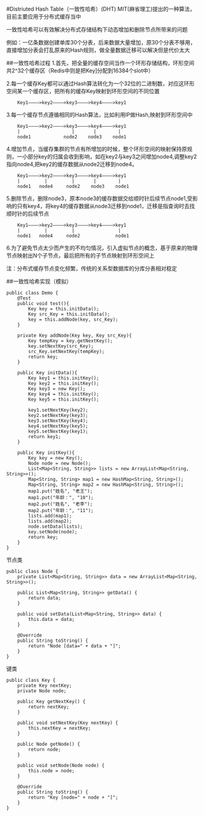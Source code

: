 #Distriuted Hash Table（一致性哈希）(DHT)
MIT(麻省理工)提出的一种算法，目前主要应用于分布式缓存当中

一致性哈希可以有效解决分布式存储结构下动态增加和删除节点所带来的问题

例如：一亿条数据创建单库30个分表，后来数据大量增加，原30个分表不够用，直接增加分表会打乱原来的Hash规则，做全量数据迁移可以解决但是代价太大

##一致性哈希过程
1.首先，把全量的缓存空间当作一个环形存储结构，环形空间共2^32个缓存区（Redis中则是把Key]分配到16384个slot中）

2.每一个缓存Key都可以通过Hash算法转化为一个32位的二进制数，对应这环形空间某一个缓存区，把所有的缓存Key映射到环形空间的不同位置
	
		Key1————>key2————>key3————>key4————>key1

3.每一个缓存节点遵循相同的Hash算法，比如利用IP做Hash,映射到环形空间中

		Key1————>key2————>key3————>key4————>key1
		|		  			|		|		 |
		node1		 	 node2    node3	   node1

4.增加节点，当缓存集群的节点有所增加的时候，整个环形空间的映射保持原规则，一小部分key的归属会收到影响，如在key2与key3之间增加node4,调整key2指向node4,把key2的缓存数据从node2迁移到node4。
	
		Key1————>key2————>key3————>key4————>key1
		|		  |			|		|		 |
		node1	node4	  node2    node3    node1

5.删除节点，删除node3，原本node3的缓存数据交给顺时针后续节点node1,受影响的只有key4，将key4的缓存数据从node3迁移到node1，迁移是指查询时去找顺时针的后续节点
	
		Key1————>key2————>key3————>key4————>key1
		|		  |			|				 |
		node1	node4	  node2        		node1

6.为了避免节点太少而产生的不均匀情况，引入虚拟节点的概念，基于原来的物理节点映射出N个子节点，最后把所有的子节点映射到环形空间上

注：分布式缓存节点变化频繁，传统的关系型数据库的分库分表相对稳定

##一致性哈希实现（模拟）
	
	public class Demo {
		@Test
		public void test(){
			Key key = this.initData();
			Key src_Key = this.initData();
			key = this.addNode(key, src_Key);
		}
		
		private Key addNode(Key key, Key src_Key){
			Key tempKey = key.getNextKey();
			key.setNextKey(src_Key);
			src_Key.setNextKey(tempKey);
			return key;
		}
		
		public Key initData(){
			Key key1 = this.initKey();
			Key key2 = this.initKey();
			Key key3 = new Key();
			Key key4 = this.initKey();
			Key key5 = this.initKey();
			
			key1.setNextKey(key2);
			key2.setNextKey(key3);
			key3.setNextKey(key4);
			key4.setNextKey(key5);
			key5.setNextKey(key1);
			return key1;
		}
		
		public Key initKey(){
			Key key = new Key();
			Node node = new Node();
			List<Map<String, String>> lists = new ArrayList<Map<String, String>>();
			Map<String, String> map1 = new HashMap<String, String>();
			Map<String, String> map2 = new HashMap<String, String>();
			map1.put("姓名", "老王");
			map1.put("年龄：", "10");
			map2.put("姓名", "老李");
			map2.put("年龄：", "11");
			lists.add(map1);
			lists.add(map2);
			node.setData(lists);
			key.setNode(node);
			return key;
		}
	}

节点类
	
	public class Node {
		private List<Map<String, String>> data = new ArrayList<Map<String, String>>();
	
		public List<Map<String, String>> getData() {
			return data;
		}
	
		public void setData(List<Map<String, String>> data) {
			this.data = data;
		}
	
		@Override
		public String toString() {
			return "Node [data=" + data + "]";
		}
	}
键类
	
	public class Key {
		private Key nextKey;
		private Node node;
	
		public Key getNextKey() {
			return nextKey;
		}
	
		public void setNextKey(Key nextKey) {
			this.nextKey = nextKey;
		}
	
		public Node getNode() {
			return node;
		}
	
		public void setNode(Node node) {
			this.node = node;
		}
	
		@Override
		public String toString() {
			return "Key [node=" + node + "]";
		}
	}
	